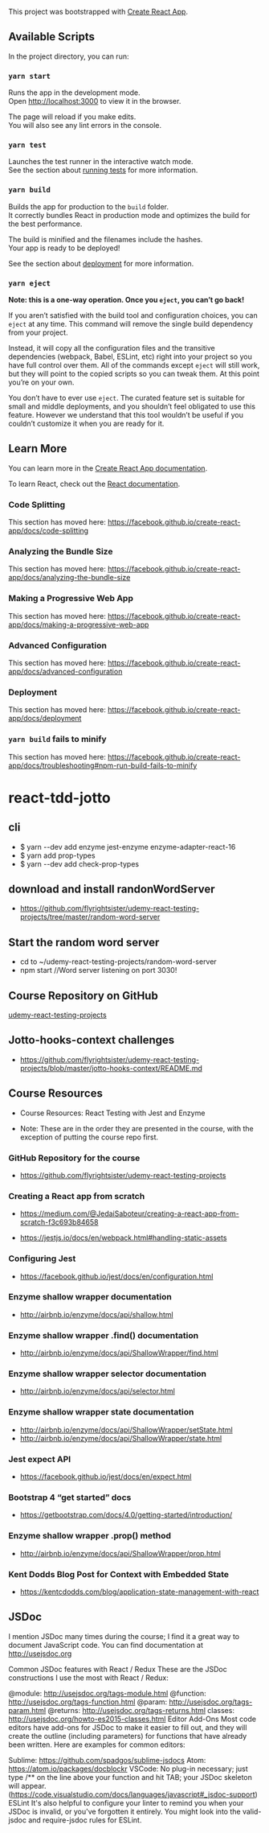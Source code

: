 This project was bootstrapped with [Create React App](https://github.com/facebook/create-react-app).

## Available Scripts

In the project directory, you can run:

### `yarn start`

Runs the app in the development mode.<br />
Open [http://localhost:3000](http://localhost:3000) to view it in the browser.

The page will reload if you make edits.<br />
You will also see any lint errors in the console.

### `yarn test`

Launches the test runner in the interactive watch mode.<br />
See the section about [running tests](https://facebook.github.io/create-react-app/docs/running-tests) for more information.

### `yarn build`

Builds the app for production to the `build` folder.<br />
It correctly bundles React in production mode and optimizes the build for the best performance.

The build is minified and the filenames include the hashes.<br />
Your app is ready to be deployed!

See the section about [deployment](https://facebook.github.io/create-react-app/docs/deployment) for more information.

### `yarn eject`

**Note: this is a one-way operation. Once you `eject`, you can’t go back!**

If you aren’t satisfied with the build tool and configuration choices, you can `eject` at any time. This command will remove the single build dependency from your project.

Instead, it will copy all the configuration files and the transitive dependencies (webpack, Babel, ESLint, etc) right into your project so you have full control over them. All of the commands except `eject` will still work, but they will point to the copied scripts so you can tweak them. At this point you’re on your own.

You don’t have to ever use `eject`. The curated feature set is suitable for small and middle deployments, and you shouldn’t feel obligated to use this feature. However we understand that this tool wouldn’t be useful if you couldn’t customize it when you are ready for it.

## Learn More

You can learn more in the [Create React App documentation](https://facebook.github.io/create-react-app/docs/getting-started).

To learn React, check out the [React documentation](https://reactjs.org/).

### Code Splitting

This section has moved here: https://facebook.github.io/create-react-app/docs/code-splitting

### Analyzing the Bundle Size

This section has moved here: https://facebook.github.io/create-react-app/docs/analyzing-the-bundle-size

### Making a Progressive Web App

This section has moved here: https://facebook.github.io/create-react-app/docs/making-a-progressive-web-app

### Advanced Configuration

This section has moved here: https://facebook.github.io/create-react-app/docs/advanced-configuration

### Deployment

This section has moved here: https://facebook.github.io/create-react-app/docs/deployment

### `yarn build` fails to minify

This section has moved here: https://facebook.github.io/create-react-app/docs/troubleshooting#npm-run-build-fails-to-minify


# react-tdd-jotto

## cli
- $ yarn --dev add enzyme jest-enzyme enzyme-adapter-react-16
- $ yarn add prop-types
- $ yarn --dev add check-prop-types

## download and install randonWordServer
- https://github.com/flyrightsister/udemy-react-testing-projects/tree/master/random-word-server

## Start the random word server
- cd to ~/udemy-react-testing-projects/random-word-server
- npm start //Word server listening on port 3030!

## Course Repository on GitHub
[udemy-react-testing-projects](https://github.com/flyrightsister/udemy-react-testing-projects)

## Jotto-hooks-context challenges
- https://github.com/flyrightsister/udemy-react-testing-projects/blob/master/jotto-hooks-context/README.md

## Course Resources
- Course Resources: React Testing with Jest and Enzyme

- Note: These are in the order they are presented in the course, with the exception of putting the course repo first.

### GitHub Repository for the course
- https://github.com/flyrightsister/udemy-react-testing-projects

### Creating a React app from scratch
- https://medium.com/@JedaiSaboteur/creating-a-react-app-from-scratch-f3c693b84658

- https://jestjs.io/docs/en/webpack.html#handling-static-assets

### Configuring Jest
- https://facebook.github.io/jest/docs/en/configuration.html

### Enzyme shallow wrapper documentation
- http://airbnb.io/enzyme/docs/api/shallow.html

### Enzyme shallow wrapper .find() documentation
- http://airbnb.io/enzyme/docs/api/ShallowWrapper/find.html

### Enzyme shallow wrapper selector documentation
- http://airbnb.io/enzyme/docs/api/selector.html

### Enzyme shallow wrapper state documentation
- http://airbnb.io/enzyme/docs/api/ShallowWrapper/setState.html
- http://airbnb.io/enzyme/docs/api/ShallowWrapper/state.html

### Jest expect API
- https://facebook.github.io/jest/docs/en/expect.html

### Bootstrap 4 “get started” docs
- https://getbootstrap.com/docs/4.0/getting-started/introduction/

### Enzyme shallow wrapper .prop() method
- http://airbnb.io/enzyme/docs/api/ShallowWrapper/prop.html

### Kent Dodds Blog Post for Context with Embedded State
- https://kentcdodds.com/blog/application-state-management-with-react

## JSDoc
I mention JSDoc many times during the course; I find it a great way to document JavaScript code. You can find documentation at http://usejsdoc.org

Common JSDoc features with React / Redux
These are the JSDoc constructions I use the most with React / Redux:

@module: http://usejsdoc.org/tags-module.html
@function: http://usejsdoc.org/tags-function.html
@param: http://usejsdoc.org/tags-param.html
@returns: http://usejsdoc.org/tags-returns.html
classes: http://usejsdoc.org/howto-es2015-classes.html
Editor Add-Ons
Most code editors have add-ons for JSDoc to make it easier to fill out, and they will create the outline (including parameters) for functions that have already been written. Here are examples for common editors:

Sublime: https://github.com/spadgos/sublime-jsdocs
Atom: https://atom.io/packages/docblockr
VSCode: No plug-in necessary; just type /** on the line above your function and hit TAB; your JSDoc skeleton will appear. (https://code.visualstudio.com/docs/languages/javascript#_jsdoc-support)
ESLint
It's also helpful to configure your linter to remind you when your JSDoc is invalid, or you've forgotten it entirely. You might look into the valid-jsdoc and require-jsdoc rules for ESLint.

